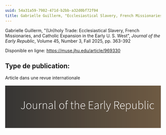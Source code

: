 ```yaml
---
uuid: 54a31a59-7982-471d-b2bb-a32d0bf72f94
title: Gabrielle Guillerm, "Ecclesiastical Slavery, French Missionaries, and Catholic Expansion".
---
```


Gabrielle Guillerm, "(Un)holy Trade: Ecclesiastical Slavery, French Missionaries, and Catholic Expansion in the Early U. S. West", *Journal of the Early Republic*, Volume 45, Number 3, Fall 2025, pp. 363-392

Disponible en ligne: https://muse.jhu.edu/article/969330


## Type de publication:
Article dans une revue internationale

![small](Republic.png)
